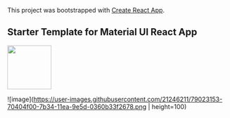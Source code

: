 This project was bootstrapped with [Create React App](https://github.com/facebook/create-react-app).

## Starter Template for Material UI React App

<img src="https://user-images.githubusercontent.com/21246211/79023079-44bd6480-7b34-11ea-87bd-5aa397672127.png" height="100" />

![image](https://user-images.githubusercontent.com/21246211/79023153-70404f00-7b34-11ea-9e5d-0360b33f2678.png | height=100)
